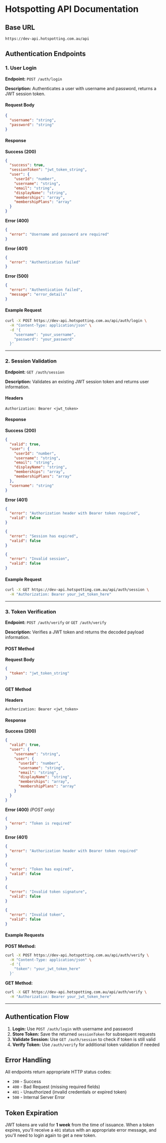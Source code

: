 # Hotspotting API Documentation

## Base URL

```
https://dev-api.hotspotting.com.au/api
```

## Authentication Endpoints

### 1. User Login

**Endpoint:** `POST /auth/login`

**Description:** Authenticates a user with username and password, returns a JWT session token.

#### Request Body

```json
{
  "username": "string",
  "password": "string"
}
```

#### Response

**Success (200)**

```json
{
  "success": true,
  "sessionToken": "jwt_token_string",
  "user": {
    "userId": "number",
    "username": "string",
    "email": "string",
    "displayName": "string",
    "memberships": "array",
    "membershipPlans": "array"
  }
}
```

**Error (400)**

```json
{
  "error": "Username and password are required"
}
```

**Error (401)**

```json
{
  "error": "Authentication failed"
}
```

**Error (500)**

```json
{
  "error": "Authentication failed",
  "message": "error_details"
}
```

#### Example Request

```bash
curl -X POST https://dev-api.hotspotting.com.au/api/auth/login \
  -H "Content-Type: application/json" \
  -d '{
    "username": "your_username",
    "password": "your_password"
  }'
```

---

### 2. Session Validation

**Endpoint:** `GET /auth/session`

**Description:** Validates an existing JWT session token and returns user information.

#### Headers

```
Authorization: Bearer <jwt_token>
```

#### Response

**Success (200)**

```json
{
  "valid": true,
  "user": {
    "userId": "number",
    "username": "string",
    "email": "string",
    "displayName": "string",
    "memberships": "array",
    "membershipPlans": "array"
  },
  "username": "string"
}
```

**Error (401)**

```json
{
  "error": "Authorization header with Bearer token required",
  "valid": false
}
```

```json
{
  "error": "Session has expired",
  "valid": false
}
```

```json
{
  "error": "Invalid session",
  "valid": false
}
```

#### Example Request

```bash
curl -X GET https://dev-api.hotspotting.com.au/api/auth/session \
  -H "Authorization: Bearer your_jwt_token_here"
```

---

### 3. Token Verification

**Endpoint:** `POST /auth/verify` or `GET /auth/verify`

**Description:** Verifies a JWT token and returns the decoded payload information.

#### POST Method

**Request Body**

```json
{
  "token": "jwt_token_string"
}
```

#### GET Method

**Headers**

```
Authorization: Bearer <jwt_token>
```

#### Response

**Success (200)**

```json
{
  "valid": true,
  "user": {
    "username": "string",
    "user": {
      "userId": "number",
      "username": "string",
      "email": "string",
      "displayName": "string",
      "memberships": "array",
      "membershipPlans": "array"
    }
  }
}
```

**Error (400)** _(POST only)_

```json
{
  "error": "Token is required"
}
```

**Error (401)**

```json
{
  "error": "Authorization header with Bearer token required"
}
```

```json
{
  "error": "Token has expired",
  "valid": false
}
```

```json
{
  "error": "Invalid token signature",
  "valid": false
}
```

```json
{
  "error": "Invalid token",
  "valid": false
}
```

#### Example Requests

**POST Method:**

```bash
curl -X POST https://dev-api.hotspotting.com.au/api/auth/verify \
  -H "Content-Type: application/json" \
  -d '{
    "token": "your_jwt_token_here"
  }'
```

**GET Method:**

```bash
curl -X GET https://dev-api.hotspotting.com.au/api/auth/verify \
  -H "Authorization: Bearer your_jwt_token_here"
```

---

## Authentication Flow

1. **Login:** Use `POST /auth/login` with username and password
2. **Store Token:** Save the returned `sessionToken` for subsequent requests
3. **Validate Session:** Use `GET /auth/session` to check if token is still valid
4. **Verify Token:** Use `/auth/verify` for additional token validation if needed

## Error Handling

All endpoints return appropriate HTTP status codes:

- `200` - Success
- `400` - Bad Request (missing required fields)
- `401` - Unauthorized (invalid credentials or expired token)
- `500` - Internal Server Error

## Token Expiration

JWT tokens are valid for **1 week** from the time of issuance. When a token expires, you'll receive a `401` status with an appropriate error message, and you'll need to login again to get a new token.
